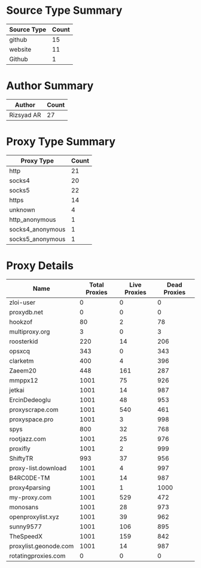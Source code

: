 # Source Type Summary

| Source Type | Count |
|-------------|-------|
| github | 15 |
| website | 11 |
| Github | 1 |


# Author Summary

| Author | Count |
|--------|-------|
| Rizsyad AR | 27 |


# Proxy Type Summary

| Proxy Type | Count |
|------------|-------|
| http | 21 |
| socks4 | 20 |
| socks5 | 22 |
| https | 14 |
| unknown | 4 |
| http_anonymous | 1 |
| socks4_anonymous | 1 |
| socks5_anonymous | 1 |


# Proxy Details

| Name | Total Proxies | Live Proxies | Dead Proxies |
|------|---------------|--------------|---------------|
| zloi-user | 0 | 0 | 0 |
| proxydb.net | 0 | 0 | 0 |
| hookzof | 80 | 2 | 78 |
| multiproxy.org | 3 | 0 | 3 |
| roosterkid | 220 | 14 | 206 |
| opsxcq | 343 | 0 | 343 |
| clarketm | 400 | 4 | 396 |
| Zaeem20 | 448 | 161 | 287 |
| mmppx12 | 1001 | 75 | 926 |
| jetkai | 1001 | 14 | 987 |
| ErcinDedeoglu | 1001 | 48 | 953 |
| proxyscrape.com | 1001 | 540 | 461 |
| proxyspace.pro | 1001 | 3 | 998 |
| spys | 800 | 32 | 768 |
| rootjazz.com | 1001 | 25 | 976 |
| proxifly | 1001 | 2 | 999 |
| ShiftyTR | 993 | 37 | 956 |
| proxy-list.download | 1001 | 4 | 997 |
| B4RC0DE-TM | 1001 | 14 | 987 |
| proxy4parsing | 1001 | 1 | 1000 |
| my-proxy.com | 1001 | 529 | 472 |
| monosans | 1001 | 28 | 973 |
| openproxylist.xyz | 1001 | 39 | 962 |
| sunny9577 | 1001 | 106 | 895 |
| TheSpeedX | 1001 | 159 | 842 |
| proxylist.geonode.com | 1001 | 14 | 987 |
| rotatingproxies.com | 0 | 0 | 0 |

